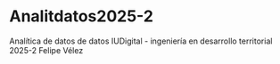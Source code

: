 # Analitdatos2025-2
Analítica de datos de datos IUDigital - ingeniería en desarrollo territorial 2025-2 Felipe Vélez
